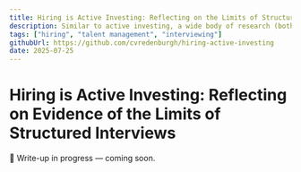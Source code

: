 ```yaml
---
title: Hiring is Active Investing: Reflecting on the Limits of Structured Interviews
description: Similar to active investing, a wide body of research (both academic and corporate) shows hiring managers rarely outperform the index (chance). Namely, case study evaluations, coding evaluation scores, and other highly structured interviews consistently show very poor predictability for later job performance. I explore the implications for both companies and applicants, and what productive interview cycles could instead focus on.
tags: ["hiring", "talent management", "interviewing"]
githubUrl: https://github.com/cvredenburgh/hiring-active-investing
date: 2025-07-25
---
```


# Hiring is Active Investing: Reflecting on Evidence of the Limits of Structured Interviews


🚧 Write-up in progress — coming soon.